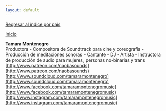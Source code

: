 ```yaml
---
layout: default
---
```


[Regresar al índice por país](./basededatos.html)  

[Inicio](./)  



__Tamara Montenegro__  
Productora - Compositora de Soundtrack para cine y coreografía - Producción de meditaciones sonoras - Cantante - DJ - Artista - Instructora de producción de audio para mujeres, personas no-binarias y trans  
[http://www.patreon.com/naobasounds](http://www.patreon.com/naobasounds)  
[http://www.soundcloud.com/tamaramontenegro](http://www.soundcloud.com/tamaramontenegro)  
[http://www.facebook.com/tamaramontenegromusic](http://www.facebook.com/tamaramontenegromusic)  
[http://www.instagram.com/tamaramontenegromusic](http://www.instagram.com/tamaramontenegromusic)   
